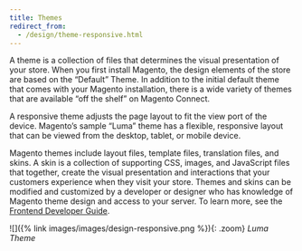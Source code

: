 ```yaml
---
title: Themes
redirect_from:
  - /design/theme-responsive.html
---
```


A theme is a collection of files that determines the visual presentation of your store. When you first install Magento, the design elements of the store are based on the “Default” Theme. In addition to the initial default theme that comes with your Magento installation, there is a wide variety of themes that are available “off the shelf” on Magento Connect.

A responsive theme adjusts the page layout to fit the view port of the device. Magento’s sample “Luma” theme has a flexible, responsive layout that can be viewed from the desktop, tablet, or mobile device.

Magento themes include layout files, template files, translation files, and skins. A skin is a collection of supporting CSS, images, and JavaScript files that together, create the visual presentation and interactions that your customers experience when they visit your store. Themes and skins can be modified and customized by a developer or designer who has knowledge of Magento theme design and access to your server. To learn more, see the [Frontend Developer Guide][1].

![]({% link images/images/design-responsive.png %}){: .zoom}
_Luma Theme_

[1]: http://devdocs.magento.com/guides/v2.3/frontend-dev-guide/bk-frontend-dev-guide.html
